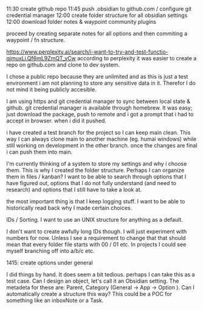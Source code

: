 11:30 create github repo 
11:45 push .obsidian to github.com / configure git credential manager
12:00 create folder structure for all obsidian settings
12:00 download folder notes & waypoint community plugins

proceed by creating separate notes for all options and then commiting a waypoint / fn structure. 


https://www.perplexity.ai/search/i-want-to-try-and-test-functio-qjmuxLi.Qf6mL9ZmQT_vCw according to perplexity it was easier to create a repo on github.com and clone to dev system.

I chose a public repo because they are unlimited and as this is just a test environment i am not planning to store any sensitive data in it. Therefor I do not mind it being publicly accesible.

I am using https and git credential manager to sync between local state & github. git credential manager is available through homebrew. It was easy; just download the package, push to remote and i got a prompt that i had to accept in browser. when i did it pushed.

i  have created a test branch for the project so I can keep main clean. This way I can always clone main to another machine (eg. humai windows) while still working on development in the other branch. once the changes are final i can push them into main.

I'm currently thinking of a system to store my settings and why i choose them. This is why I created the folder structure. Perhaps I can organize them in files / kanban?  I want to be able to search through options that I have figured out, options that I do not fully understand (and need to research) and options that I still have to take a look at.

the most important thing is that I keep logging stuff. I want to be able to historically read back why I made certain choices. 

IDs / Sorting. I want to use an UNIX structure for anything as a default. 

I don't want to create awfully long IDs though. I will just experiment with numbers for now. Unless I see a requirement to change that that should mean that every folder file starts with 00 / 01 etc.  In projects I could see myself branching off into a/b/c etc. 

1415: create options under general

I did things by hand. It does seem a bit tedious. perhaps I can take this as a test case. Can I design an object, let's call it an Obsidian setting. The metadeta for these are: Parent, Category (General -> App -> Option ). Can I automatically create a structure this way?  This could be a POC for something like an inboxNote or a Task. 

